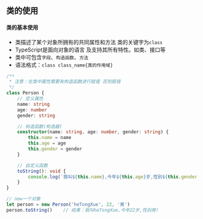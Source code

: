 ## 类的使用

#### 类的基本使用

- 类描述了某个对象所拥有的共同属性和方法 类的关键字为`class`
- TypeScript是面向对象的语言 及支持其所有特性。如类、接口等
- 类中可包含`字段`、`构造函数`、`方法`
- 语法格式：`class class_name{类的作用域}`

```ts
/**
 * 注意：在类中属性需要有构造函数进行赋值 否则报错
 */
class Person {
    // 定义属性
    name: string
    age: number
    gender: string

    // 构造函数(构造器)
    constructor(name: string, age: number, gender: string) {
        this.name = name
        this.age = age
        this.gender = gender
    }

    // 自定义函数
    toString(): void {
        console.log(`我叫${this.name},今年${this.age}岁,性别${this.gender}!`)
    }
}

// new一个对象
let person = new Person('heTongXue', 22, '男')
person.toString()    // 结果：我叫heTongXue,今年22岁,性别男!
```